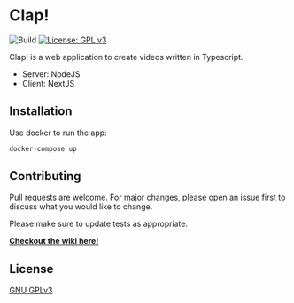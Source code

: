 # Clap!

![Build](https://github.com/Asso-ParLeMonde/clap/workflows/Build/badge.svg) [![License: GPL v3](https://img.shields.io/badge/License-GPLv3-blue.svg)](https://www.gnu.org/licenses/gpl-3.0)

Clap! is a web application to create videos written in Typescript.

- Server: NodeJS
- Client: NextJS

## Installation

Use docker to run the app:

```bash
docker-compose up
```

## Contributing

Pull requests are welcome. For major changes, please open an issue first to discuss what you would like to change.

Please make sure to update tests as appropriate.

**[Checkout the wiki here!](https://github.com/Asso-ParLeMonde/clap/wiki)**

## License

[GNU GPLv3](https://choosealicense.com/licenses/gpl-3.0/)
